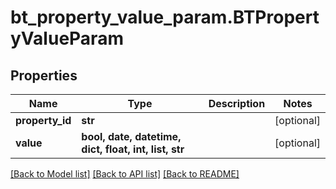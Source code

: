 # bt_property_value_param.BTPropertyValueParam

## Properties
Name | Type | Description | Notes
------------ | ------------- | ------------- | -------------
**property_id** | **str** |  | [optional] 
**value** | **bool, date, datetime, dict, float, int, list, str** |  | [optional] 

[[Back to Model list]](../README.md#documentation-for-models) [[Back to API list]](../README.md#documentation-for-api-endpoints) [[Back to README]](../README.md)


